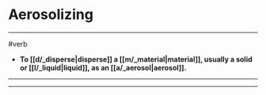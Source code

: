 # Aerosolizing
---
#verb
- **To [[d/_disperse|disperse]] a [[m/_material|material]], usually a solid or [[l/_liquid|liquid]], as an [[a/_aerosol|aerosol]].**
---
---
